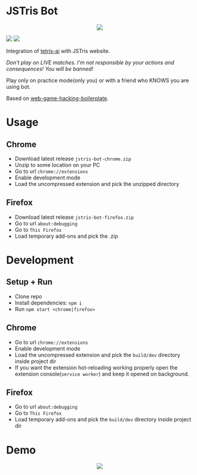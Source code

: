 # JSTris Bot

<p align="center">
  <image src="public/icon128.png"></image>
</p>

![](https://img.shields.io/github/v/release/vanflux/jstetris-bot)
![](https://img.shields.io/github/actions/workflow/status/vanflux/jstetris-bot/full.yml?branch=main)

Integration of [tetris-ai](https://github.com/vanflux/tetris-ai) with JSTris website.

*Don't play on LIVE matches. I'm not responsible by your actions and consequences! You will be banned!*

Play only on practice mode(only you) or with a friend who KNOWS you are using bot.

Based on [web-game-hacking-boilerplate](https://github.com/vanflux/web-game-hacking-boilerplate.git).

# Usage

## Chrome

- Download latest release `jstris-bot-chrome.zip`
- Unzip to some location on your PC
- Go to url `chrome://extensions`
- Enable development mode
- Load the uncompressed extension and pick the unzipped directory

## Firefox

- Download latest release `jstris-bot-firefox.zip`
- Go to url `about:debugging`
- Go to `This Firefox`
- Load temporary add-ons and pick the .zip

# Development

## Setup + Run

- Clone repo
- Install dependencies: `npm i`
- Run `npm start <chrome|firefox>`

## Chrome

- Go to url `chrome://extensions`
- Enable development mode
- Load the uncompressed extension and pick the `build/dev` directory inside project dir
- If you want the extension hot-reloading working properly open the extension console(`service worker`) and keep it opened on background.

## Firefox

- Go to url `about:debugging`
- Go to `This Firefox`
- Load temporary add-ons and pick the `build/dev` directory inside project dir

# Demo

<p align="center">
  <image src="gifs/demo1.gif"></image>
</p>
